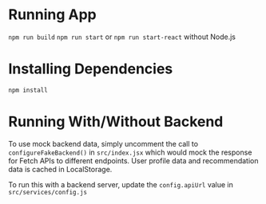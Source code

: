 # Running App

`npm run build`
`npm run start` or `npm run start-react` without Node.js

# Installing Dependencies

`npm install`

# Running With/Without Backend

To use mock backend data, simply uncomment the call to `configureFakeBackend()` in `src/index.jsx` which would mock the response for Fetch APIs to different endpoints. User profile data and recommendation data is cached in LocalStorage. 

To run this with a backend server, update the `config.apiUrl` value in `src/services/config.js`
